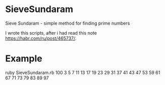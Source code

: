 # SieveSundaram
Sieve Sundaram -  simple method for finding prime numbers

I wrote this scripts, after i had read this note https://habr.com/ru/post/465737/.

# Example
ruby SieveSundaram.rb 100
3
5
7
11
13
17
19
23
29
31
37
41
43
47
53
59
61
67
71
73
79
83
89
97
